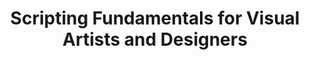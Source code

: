 ---
title: Scripting Fundamentals for Visual Artists and Designers
number: ART 200
description: EXAMPLE DESCRIPTION
bulletin-link: http://bulletins.psu.edu/undergrad/courses/a/art/200
pathway-list:
---